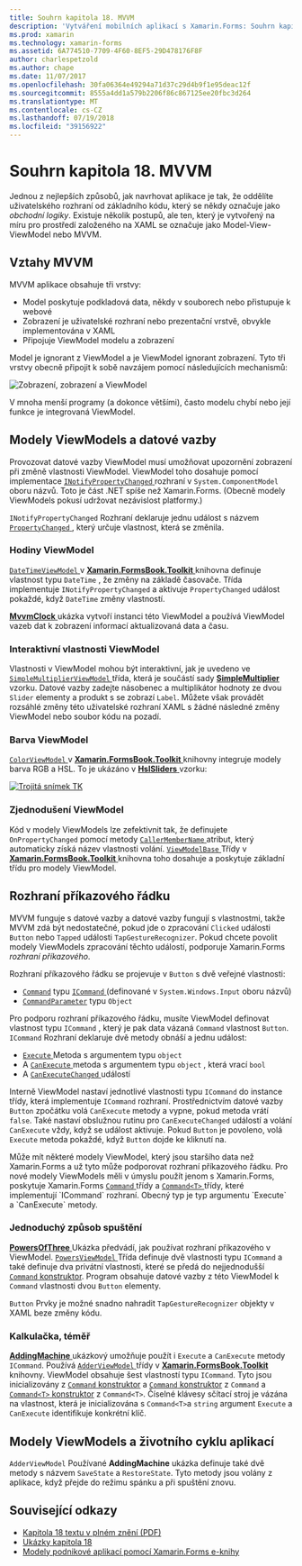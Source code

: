 ```yaml
---
title: Souhrn kapitola 18. MVVM
description: 'Vytváření mobilních aplikací s Xamarin.Forms: Souhrn kapitola 18. MVVM'
ms.prod: xamarin
ms.technology: xamarin-forms
ms.assetid: 6A774510-7709-4F60-8EF5-29D478176F8F
author: charlespetzold
ms.author: chape
ms.date: 11/07/2017
ms.openlocfilehash: 30fa06364e49294a71d37c29d4b9f1e95deac12f
ms.sourcegitcommit: 8555a4dd1a579b2206f86c867125ee20fbc3d264
ms.translationtype: MT
ms.contentlocale: cs-CZ
ms.lasthandoff: 07/19/2018
ms.locfileid: "39156922"
---
```

# <a name="summary-of-chapter-18-mvvm"></a>Souhrn kapitola 18. MVVM

Jednou z nejlepších způsobů, jak navrhovat aplikace je tak, že oddělíte uživatelského rozhraní od základního kódu, který se někdy označuje jako *obchodní logiky*. Existuje několik postupů, ale ten, který je vytvořený na míru pro prostředí založeného na XAML se označuje jako Model-View-ViewModel nebo MVVM.

## <a name="mvvm-interrelationships"></a>Vztahy MVVM

MVVM aplikace obsahuje tři vrstvy:

- Model poskytuje podkladová data, někdy v souborech nebo přistupuje k webové
- Zobrazení je uživatelské rozhraní nebo prezentační vrstvě, obvykle implementována v XAML
- Připojuje ViewModel modelu a zobrazení

Model je ignorant z ViewModel a je ViewModel ignorant zobrazení. Tyto tři vrstvy obecně připojit k sobě navzájem pomocí následujících mechanismů:

![Zobrazení, zobrazení a ViewModel](images/ch18fg03.png "MVVM")

V mnoha menší programy (a dokonce většími), často modelu chybí nebo její funkce je integrovaná ViewModel.

## <a name="viewmodels-and-data-binding"></a>Modely ViewModels a datové vazby

Provozovat datové vazby ViewModel musí umožňovat upozornění zobrazení při změně vlastnosti ViewModel. ViewModel toho dosahuje pomocí implementace [ `INotifyPropertyChanged` ](xref:System.ComponentModel.INotifyPropertyChanged) rozhraní v `System.ComponentModel` oboru názvů. Toto je část .NET spíše než Xamarin.Forms. (Obecně modely ViewModels pokusí udržovat nezávislost platformy.)

`INotifyPropertyChanged` Rozhraní deklaruje jednu událost s názvem [ `PropertyChanged` ](xref:System.ComponentModel.INotifyPropertyChanged) , který určuje vlastnost, která se změnila.

### <a name="a-viewmodel-clock"></a>Hodiny ViewModel

[ `DateTimeViewModel` ](https://github.com/xamarin/xamarin-forms-book-samples/blob/master/Libraries/Xamarin.FormsBook.Toolkit/Xamarin.FormsBook.Toolkit/DateTimeViewModel.cs) v [ **Xamarin.FormsBook.Toolkit** ](https://github.com/xamarin/xamarin-forms-book-samples/tree/master/Libraries/Xamarin.FormsBook.Toolkit/Xamarin.FormsBook.Toolkit) knihovna definuje vlastnost typu `DateTime` , že změny na základě časovače. Třída implementuje `INotifyPropertyChanged` a aktivuje `PropertyChanged` událost pokaždé, když `DateTime` změny vlastností.

[ **MvvmClock** ](https://github.com/xamarin/xamarin-forms-book-samples/tree/master/Chapter18/MvvmClock) ukázka vytvoří instanci této ViewModel a používá ViewModel vazeb dat k zobrazení informací aktualizovaná data a času.

### <a name="interactive-properties-in-a-viewmodel"></a>Interaktivní vlastnosti ViewModel

Vlastnosti v ViewModel mohou být interaktivní, jak je uvedeno ve [ `SimpleMultiplierViewModel` ](https://github.com/xamarin/xamarin-forms-book-samples/blob/master/Chapter18/SimpleMultiplier/SimpleMultiplier/SimpleMultiplier/SimpleMultiplierViewModel.cs) třída, která je součástí sady [ **SimpleMultiplier** ](https://github.com/xamarin/xamarin-forms-book-samples/tree/master/Chapter18/SimpleMultiplier) vzorku. Datové vazby zadejte násobenec a multiplikátor hodnoty ze dvou `Slider` elementy a produkt s se zobrazí `Label`. Můžete však provádět rozsáhlé změny této uživatelské rozhraní XAML s žádné následné změny ViewModel nebo soubor kódu na pozadí.

### <a name="a-color-viewmodel"></a>Barva ViewModel

[ `ColorViewModel` ](https://github.com/xamarin/xamarin-forms-book-samples/blob/master/Libraries/Xamarin.FormsBook.Toolkit/Xamarin.FormsBook.Toolkit/ColorViewModel.cs) v [ **Xamarin.FormsBook.Toolkit** ](https://github.com/xamarin/xamarin-forms-book-samples/tree/master/Libraries/Xamarin.FormsBook.Toolkit/Xamarin.FormsBook.Toolkit) knihovny integruje modely barva RGB a HSL. To je ukázáno v [ **HslSliders** ](https://github.com/xamarin/xamarin-forms-book-samples/tree/master/Chapter18/HslSliders) vzorku:

[![Trojitá snímek TK](images/ch18fg08-small.png "HSL barevný Model")](images/ch18fg08-large.png#lightbox "HSL barevný Model")

### <a name="streamlining-the-viewmodel"></a>Zjednodušení ViewModel

Kód v modely ViewModels lze zefektivnit tak, že definujete `OnPropertyChanged` pomocí metody [ `CallerMemberName` ](xref:System.Runtime.CompilerServices.CallerMemberNameAttribute) atribut, který automaticky získá název vlastnosti volání. [ `ViewModelBase` ](https://github.com/xamarin/xamarin-forms-book-samples/blob/master/Libraries/Xamarin.FormsBook.Toolkit/Xamarin.FormsBook.Toolkit/ViewModelBase.cs) Třídy v [ **Xamarin.FormsBook.Toolkit** ](https://github.com/xamarin/xamarin-forms-book-samples/tree/master/Libraries/Xamarin.FormsBook.Toolkit/Xamarin.FormsBook.Toolkit) knihovna toho dosahuje a poskytuje základní třídu pro modely ViewModel.

## <a name="the-command-interface"></a>Rozhraní příkazového řádku

MVVM funguje s datové vazby a datové vazby fungují s vlastnostmi, takže MVVM zdá být nedostatečné, pokud jde o zpracování `Clicked` události `Button` nebo `Tapped` události `TapGestureRecognizer`. Pokud chcete povolit modely ViewModels zpracování těchto událostí, podporuje Xamarin.Forms *rozhraní příkazového*.

Rozhraní příkazového řádku se projevuje v `Button` s dvě veřejné vlastnosti:

- [`Command`](xref:Xamarin.Forms.Button.Command) typu [ `ICommand` ](xref:System.Windows.Input.ICommand) (definované v `System.Windows.Input` oboru názvů)
- [`CommandParameter`](xref:Xamarin.Forms.Button.CommandParameter) typu `Object`

Pro podporu rozhraní příkazového řádku, musíte ViewModel definovat vlastnost typu `ICommand` , který je pak data vázaná `Command` vlastnost `Button`. `ICommand` Rozhraní deklaruje dvě metody obnáší a jednu událost:

- [ `Execute` ](xref:System.Windows.Input.ICommand.Execute(System.Object)) Metoda s argumentem typu `object`
- A [ `CanExecute` ](xref:System.Windows.Input.ICommand.CanExecute(System.Object)) metoda s argumentem typu `object` , která vrací `bool`
- A [ `CanExecuteChanged` ](xref:System.Windows.Input.ICommand.CanExecuteChanged) událostí

Interně ViewModel nastaví jednotlivé vlastnosti typu `ICommand` do instance třídy, která implementuje `ICommand` rozhraní. Prostřednictvím datové vazby `Button` zpočátku volá `CanExecute` metody a vypne, pokud metoda vrátí `false`. Také nastaví obslužnou rutinu pro `CanExecuteChanged` událostí a volání `CanExecute` vždy, když se událost aktivuje. Pokud `Button` je povoleno, volá `Execute` metoda pokaždé, když `Button` dojde ke kliknutí na.

Může mít některé modely ViewModel, který jsou staršího data než Xamarin.Forms a už tyto může podporovat rozhraní příkazového řádku. Pro nové modely ViewModels měli v úmyslu použít jenom s Xamarin.Forms, poskytuje Xamarin.Forms [ `Command` ](xref:Xamarin.Forms.Command) třídy a [ `Command<T>` ](xref:Xamarin.Forms.Command`1) třídy, které implementují `ICommand` rozhraní. Obecný typ je typ argumentu `Execute` a `CanExecute` metody.

### <a name="simple-method-executions"></a>Jednoduchý způsob spuštění

[ **PowersOfThree** ](https://github.com/xamarin/xamarin-forms-book-samples/tree/master/Chapter18/PowersOfThree) Ukázka předvádí, jak používat rozhraní příkazového v ViewModel. [ `PowersViewModel` ](https://github.com/xamarin/xamarin-forms-book-samples/blob/master/Chapter18/PowersOfThree/PowersOfThree/PowersOfThree/PowersViewModel.cs) Třída definuje dvě vlastnosti typu `ICommand` a také definuje dva privátní vlastnosti, které se předá do nejjednodušší [ `Command` konstruktor](xref:Xamarin.Forms.Command.%23ctor(System.Action)). Program obsahuje datové vazby z této ViewModel k `Command` vlastnosti dvou `Button` elementy.

`Button` Prvky je možné snadno nahradit `TapGestureRecognizer` objekty v XAML beze změny kódu.

### <a name="a-calculator-almost"></a>Kalkulačka, téměř

[ **AddingMachine** ](https://github.com/xamarin/xamarin-forms-book-samples/tree/master/Chapter18/AddingMachine) ukázkový umožňuje použít i `Execute` a `CanExecute` metody `ICommand`. Používá [ `AdderViewModel` ](https://github.com/xamarin/xamarin-forms-book-samples/blob/master/Libraries/Xamarin.FormsBook.Toolkit/Xamarin.FormsBook.Toolkit/AdderViewModel.cs) třídy v [ **Xamarin.FormsBook.Toolkit** ](https://github.com/xamarin/xamarin-forms-book-samples/blob/master/Libraries/Xamarin.FormsBook.Toolkit/Xamarin.FormsBook.Toolkit/AdderViewModel.cs) knihovny. ViewModel obsahuje šest vlastností typu `ICommand`. Tyto jsou inicializovány z [ `Command` konstruktor](xref:Xamarin.Forms.Command.%23ctor(System.Action)) a [ `Command` konstruktor](xref:Xamarin.Forms.Command.%23ctor(System.Action,System.Func{System.Boolean})) z `Command` a [ `Command<T>` konstruktor](https://developer.xamarin.com/api/constructor/Xamarin.Forms.Command%3CT%3E.Command%3CT%3E/p/System.Action%7BT%7D/System.Func%7BT,System.Boolean%7D/) z `Command<T>`. Číselné klávesy sčítací stroj je vázána na vlastnost, která je inicializována s `Command<T>`a `string` argument `Execute` a `CanExecute` identifikuje konkrétní klíč.

## <a name="viewmodels-and-the-application-lifecycle"></a>Modely ViewModels a životního cyklu aplikací

`AdderViewModel` Používané **AddingMachine** ukázka definuje také dvě metody s názvem `SaveState` a `RestoreState`. Tyto metody jsou volány z aplikace, když přejde do režimu spánku a při spuštění znovu.



## <a name="related-links"></a>Související odkazy

- [Kapitola 18 textu v plném znění (PDF)](https://download.xamarin.com/developer/xamarin-forms-book/XamarinFormsBook-Ch18-Apr2016.pdf)
- [Ukázky kapitola 18](https://github.com/xamarin/xamarin-forms-book-samples/tree/master/Chapter18)
- [Modely podnikové aplikací pomocí Xamarin.Forms e-knihy](~/xamarin-forms/enterprise-application-patterns/index.md)

